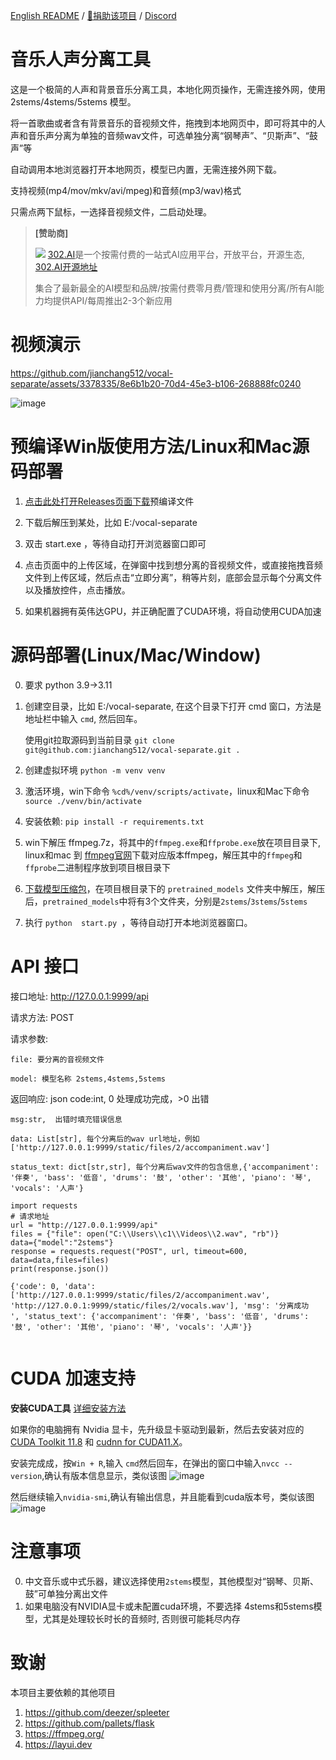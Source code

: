 [English README](./README_EN.md) / [👑捐助该项目](https://github.com/jianchang512/pyvideotrans/blob/main/about.md) / [Discord](https://discord.gg/TMCM2PfHzQ) 

# 音乐人声分离工具

这是一个极简的人声和背景音乐分离工具，本地化网页操作，无需连接外网，使用 2stems/4stems/5stems 模型。


将一首歌曲或者含有背景音乐的音视频文件，拖拽到本地网页中，即可将其中的人声和音乐声分离为单独的音频wav文件，可选单独分离“钢琴声”、“贝斯声”、“鼓声”等

自动调用本地浏览器打开本地网页，模型已内置，无需连接外网下载。

支持视频(mp4/mov/mkv/avi/mpeg)和音频(mp3/wav)格式

只需点两下鼠标，一选择音视频文件，二启动处理。


> **[赞助商]**
> 
> [![](https://github.com/user-attachments/assets/5348c86e-2d5f-44c7-bc1b-3cc5f077e710)](https://gpt302.saaslink.net/teRK8Y)
>  [302.AI](https://gpt302.saaslink.net/teRK8Y)是一个按需付费的一站式AI应用平台，开放平台，开源生态, [302.AI开源地址](https://github.com/302ai)
> 
> 集合了最新最全的AI模型和品牌/按需付费零月费/管理和使用分离/所有AI能力均提供API/每周推出2-3个新应用


# 视频演示

https://github.com/jianchang512/vocal-separate/assets/3378335/8e6b1b20-70d4-45e3-b106-268888fc0240



![image](./images/1.png)



# 预编译Win版使用方法/Linux和Mac源码部署

1. [点击此处打开Releases页面下载](https://github.com/jianchang512/vocal-separate/releases)预编译文件

2. 下载后解压到某处，比如 E:/vocal-separate

3. 双击 start.exe ，等待自动打开浏览器窗口即可

4. 点击页面中的上传区域，在弹窗中找到想分离的音视频文件，或直接拖拽音频文件到上传区域，然后点击“立即分离”，稍等片刻，底部会显示每个分离文件以及播放控件，点击播放。

5. 如果机器拥有英伟达GPU，并正确配置了CUDA环境，将自动使用CUDA加速


# 源码部署(Linux/Mac/Window)

0. 要求 python 3.9->3.11

1. 创建空目录，比如 E:/vocal-separate, 在这个目录下打开 cmd 窗口，方法是地址栏中输入 `cmd`, 然后回车。

	使用git拉取源码到当前目录 ` git clone git@github.com:jianchang512/vocal-separate.git . `

2. 创建虚拟环境 `python -m venv venv`

3. 激活环境，win下命令 `%cd%/venv/scripts/activate`，linux和Mac下命令 `source ./venv/bin/activate`

4. 安装依赖: `pip install -r requirements.txt`

5. win下解压 ffmpeg.7z，将其中的`ffmpeg.exe`和`ffprobe.exe`放在项目目录下, linux和mac 到 [ffmpeg官网](https://ffmpeg.org/download.html)下载对应版本ffmpeg，解压其中的`ffmpeg`和`ffprobe`二进制程序放到项目根目录下

6. [下载模型压缩包](https://github.com/jianchang512/vocal-separate/releases/download/0.0/models-all.7z)，在项目根目录下的 `pretrained_models` 文件夹中解压，解压后，`pretrained_models`中将有3个文件夹，分别是`2stems`/`3stems`/`5stems`

7. 执行  `python  start.py `，等待自动打开本地浏览器窗口。


# API 接口

接口地址: http://127.0.0.1:9999/api

请求方法: POST

请求参数:

    file: 要分离的音视频文件

    model: 模型名称 2stems,4stems,5stems

返回响应: json
    code:int, 0 处理成功完成，>0 出错

    msg:str,  出错时填充错误信息

    data: List[str], 每个分离后的wav url地址，例如 ['http://127.0.0.1:9999/static/files/2/accompaniment.wav']

    status_text: dict[str,str], 每个分离后wav文件的包含信息,{'accompaniment': '伴奏', 'bass': '低音', 'drums': '鼓', 'other': '其他', 'piano': '琴', 'vocals': '人声'}

```
import requests
# 请求地址
url = "http://127.0.0.1:9999/api"
files = {"file": open("C:\\Users\\c1\\Videos\\2.wav", "rb")}
data={"model":"2stems"}
response = requests.request("POST", url, timeout=600, data=data,files=files)
print(response.json())

{'code': 0, 'data': ['http://127.0.0.1:9999/static/files/2/accompaniment.wav', 'http://127.0.0.1:9999/static/files/2/vocals.wav'], 'msg': '分离成功
', 'status_text': {'accompaniment': '伴奏', 'bass': '低音', 'drums': '鼓', 'other': '其他', 'piano': '琴', 'vocals': '人声'}}


```



# CUDA 加速支持

**安装CUDA工具** [详细安装方法](https://juejin.cn/post/7318704408727519270)

如果你的电脑拥有 Nvidia 显卡，先升级显卡驱动到最新，然后去安装对应的 
   [CUDA Toolkit 11.8](https://developer.nvidia.com/cuda-downloads)  和  [cudnn for CUDA11.X](https://developer.nvidia.com/rdp/cudnn-archive)。
   
   安装完成成，按`Win + R`,输入 `cmd`然后回车，在弹出的窗口中输入`nvcc --version`,确认有版本信息显示，类似该图
   ![image](https://github.com/jianchang512/pyvideotrans/assets/3378335/e68de07f-4bb1-4fc9-bccd-8f841825915a)

   然后继续输入`nvidia-smi`,确认有输出信息，并且能看到cuda版本号，类似该图
   ![image](https://github.com/jianchang512/pyvideotrans/assets/3378335/71f1d7d3-07f9-4579-b310-39284734006b)



# 注意事项

0. 中文音乐或中式乐器，建议选择使用`2stems`模型，其他模型对“钢琴、贝斯、鼓”可单独分离出文件
1. 如果电脑没有NVIDIA显卡或未配置cuda环境，不要选择 4stems和5stems模型，尤其是处理较长时长的音频时, 否则很可能耗尽内存



# 致谢

本项目主要依赖的其他项目

1. https://github.com/deezer/spleeter
2. https://github.com/pallets/flask
3. https://ffmpeg.org/
4. https://layui.dev

